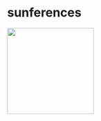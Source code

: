 # sunferences


<img src="https://user-images.githubusercontent.com/34917143/135996832-7fbc0643-52b0-4f54-ba6c-8c105a9d1af2.gif" width="200" />

